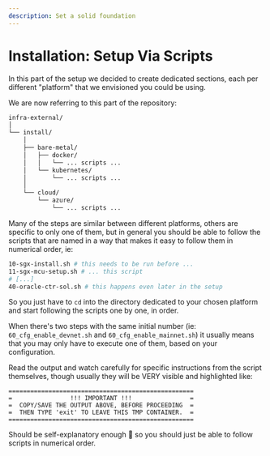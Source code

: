 ```yaml
---
description: Set a solid foundation
---
```


# Installation: Setup Via Scripts

In this part of the setup we decided to create dedicated sections, each per different "platform" that we envisioned you could be using.

We are now referring to this part of the repository:

```bash
infra-external/
│
└── install/
    │
    ├── bare-metal/
    │   ├── docker/
    │   │   └── ... scripts ...
    │   └── kubernetes/
    │       └── ... scripts ...
    │
    └── cloud/
        └── azure/
            └── ... scripts ...
```

Many of the steps are similar between different platforms, others are specific to only one of them, but in general you should be able to follow the scripts that are named in a way that makes it easy to follow them in numerical order, ie:

```bash
10-sgx-install.sh # this needs to be run before ...
11-sgx-mcu-setup.sh # ... this script
# [...]
40-oracle-ctr-sol.sh # this happens even later in the setup
```

So you just have to `cd` into the directory dedicated to your chosen platform and start following the scripts one by one, in order.

When there's two steps with the same initial number (ie: `60_cfg_enable_devnet.sh` and `60_cfg_enable_mainnet.sh`) it usually means that you may only have to execute one of them, based on your configuration.

Read the output and watch carefully for specific instructions from the script themselves, though usually they will be VERY visible and highlighted like:

```
===================================================
=                !!! IMPORTANT !!!                =
=  COPY/SAVE THE OUTPUT ABOVE, BEFORE PROCEEDING  =
=  THEN TYPE 'exit' TO LEAVE THIS TMP CONTAINER.  =
===================================================
```

Should be self-explanatory enough :grimacing: so you should just be able to follow scripts in numerical order.
